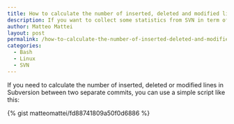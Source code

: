 ```yaml
---
title: How to calculate the number of inserted, deleted and modified lines in Subversion
description: If you want to collect some statistics from SVN in term of lines modified, inserted or deleted you can use this bash code
author: Matteo Mattei
layout: post
permalink: /how-to-calculate-the-number-of-inserted-deleted-and-modified-lines-in-subversion/
categories:
  - Bash
  - Linux
  - SVN
---
```

If you need to calculate the number of inserted, deleted or modified lines in Subversion between two separate commits, you can use a simple script like this:

{% gist matteomattei/fd88741809a50f0d6886 %}
